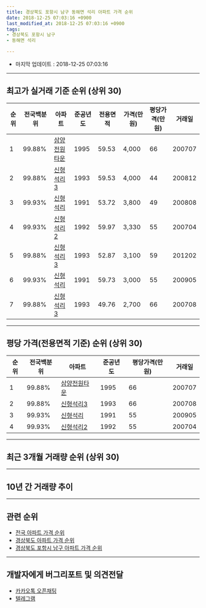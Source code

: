 ```yaml
---
title: 경상북도 포항시 남구 동해면 석리 아파트 가격 순위
date: 2018-12-25 07:03:16 +0900
last_modified_at: 2018-12-25 07:03:16 +0900
tags:
- 경상북도 포항시 남구
- 동해면 석리

---
```


* 마지막 업데이트 : 2018-12-25 07:03:16

---

## 최고가 실거래 기준 순위 (상위 30)


|순위|전국백분위|아파트|준공년도|전용면적|가격(만원)|평당가격(만원)|거래일|
|---|---|---|---|---|---|---|---|
|1|99.88%|[삼양전원타운](https://search.naver.com/search.naver?query=%EA%B2%BD%EC%83%81%EB%B6%81%EB%8F%84+%ED%8F%AC%ED%95%AD%EC%8B%9C+%EB%82%A8%EA%B5%AC+%EB%8F%99%ED%95%B4%EB%A9%B4+%EC%84%9D%EB%A6%AC+%EC%82%BC%EC%96%91%EC%A0%84%EC%9B%90%ED%83%80%EC%9A%B4)|1995|59.53|4,000|66|200707|
|2|99.88%|[신형석리3](https://search.naver.com/search.naver?query=%EA%B2%BD%EC%83%81%EB%B6%81%EB%8F%84+%ED%8F%AC%ED%95%AD%EC%8B%9C+%EB%82%A8%EA%B5%AC+%EB%8F%99%ED%95%B4%EB%A9%B4+%EC%84%9D%EB%A6%AC+%EC%8B%A0%ED%98%95%EC%84%9D%EB%A6%AC3)|1993|59.53|4,000|44|200812|
|3|99.93%|[신형석리](https://search.naver.com/search.naver?query=%EA%B2%BD%EC%83%81%EB%B6%81%EB%8F%84+%ED%8F%AC%ED%95%AD%EC%8B%9C+%EB%82%A8%EA%B5%AC+%EB%8F%99%ED%95%B4%EB%A9%B4+%EC%84%9D%EB%A6%AC+%EC%8B%A0%ED%98%95%EC%84%9D%EB%A6%AC)|1991|53.72|3,800|49|200808|
|4|99.93%|[신형석리2](https://search.naver.com/search.naver?query=%EA%B2%BD%EC%83%81%EB%B6%81%EB%8F%84+%ED%8F%AC%ED%95%AD%EC%8B%9C+%EB%82%A8%EA%B5%AC+%EB%8F%99%ED%95%B4%EB%A9%B4+%EC%84%9D%EB%A6%AC+%EC%8B%A0%ED%98%95%EC%84%9D%EB%A6%AC2)|1992|59.97|3,330|55|200704|
|5|99.88%|[신형석리3](https://search.naver.com/search.naver?query=%EA%B2%BD%EC%83%81%EB%B6%81%EB%8F%84+%ED%8F%AC%ED%95%AD%EC%8B%9C+%EB%82%A8%EA%B5%AC+%EB%8F%99%ED%95%B4%EB%A9%B4+%EC%84%9D%EB%A6%AC+%EC%8B%A0%ED%98%95%EC%84%9D%EB%A6%AC3)|1993|52.87|3,100|59|201202|
|6|99.93%|[신형석리](https://search.naver.com/search.naver?query=%EA%B2%BD%EC%83%81%EB%B6%81%EB%8F%84+%ED%8F%AC%ED%95%AD%EC%8B%9C+%EB%82%A8%EA%B5%AC+%EB%8F%99%ED%95%B4%EB%A9%B4+%EC%84%9D%EB%A6%AC+%EC%8B%A0%ED%98%95%EC%84%9D%EB%A6%AC)|1991|59.73|3,000|55|200905|
|7|99.88%|[신형석리3](https://search.naver.com/search.naver?query=%EA%B2%BD%EC%83%81%EB%B6%81%EB%8F%84+%ED%8F%AC%ED%95%AD%EC%8B%9C+%EB%82%A8%EA%B5%AC+%EB%8F%99%ED%95%B4%EB%A9%B4+%EC%84%9D%EB%A6%AC+%EC%8B%A0%ED%98%95%EC%84%9D%EB%A6%AC3)|1993|49.76|2,700|66|200708|


---

## 평당 가격(전용면적 기준) 순위 (상위 30)


|순위|전국백분위|아파트|준공년도|평당가격(만원)|거래일|
|---|---|---|---|---|---|
|1|99.88%|[삼양전원타운](https://search.naver.com/search.naver?query=%EA%B2%BD%EC%83%81%EB%B6%81%EB%8F%84+%ED%8F%AC%ED%95%AD%EC%8B%9C+%EB%82%A8%EA%B5%AC+%EB%8F%99%ED%95%B4%EB%A9%B4+%EC%84%9D%EB%A6%AC+%EC%82%BC%EC%96%91%EC%A0%84%EC%9B%90%ED%83%80%EC%9A%B4)|1995|66|200707|
|2|99.88%|[신형석리3](https://search.naver.com/search.naver?query=%EA%B2%BD%EC%83%81%EB%B6%81%EB%8F%84+%ED%8F%AC%ED%95%AD%EC%8B%9C+%EB%82%A8%EA%B5%AC+%EB%8F%99%ED%95%B4%EB%A9%B4+%EC%84%9D%EB%A6%AC+%EC%8B%A0%ED%98%95%EC%84%9D%EB%A6%AC3)|1993|66|200708|
|3|99.93%|[신형석리](https://search.naver.com/search.naver?query=%EA%B2%BD%EC%83%81%EB%B6%81%EB%8F%84+%ED%8F%AC%ED%95%AD%EC%8B%9C+%EB%82%A8%EA%B5%AC+%EB%8F%99%ED%95%B4%EB%A9%B4+%EC%84%9D%EB%A6%AC+%EC%8B%A0%ED%98%95%EC%84%9D%EB%A6%AC)|1991|55|200905|
|4|99.93%|[신형석리2](https://search.naver.com/search.naver?query=%EA%B2%BD%EC%83%81%EB%B6%81%EB%8F%84+%ED%8F%AC%ED%95%AD%EC%8B%9C+%EB%82%A8%EA%B5%AC+%EB%8F%99%ED%95%B4%EB%A9%B4+%EC%84%9D%EB%A6%AC+%EC%8B%A0%ED%98%95%EC%84%9D%EB%A6%AC2)|1992|55|200704|


---

## 최근 3개월 거래량 순위 (상위 30)


<div style="width:100%;">
    <canvas id="deal_count_ranking" height="250"></canvas>
</div>


<script>
new Chart(document.getElementById("deal_count_ranking"), {
    type: 'horizontalBar',
    data: {
        labels: ['삼양전원타운', '신형석리', '신형석리2'],
        datasets: [{
            label: '실거래 수',
            data: [3, 1, 1],
            borderColor: "rgba(255, 0, 128, 1)",
            backgroundColor: "rgba(255, 0, 128, 0.5)",
            fill: false,
        }]
    },
    options: {
        responsive: true,
        title: {
            display: true,
            text: '최근 3개월 거래량 순위'
        },
        tooltips: {
            mode: 'index',
            intersect: false,
            callbacks: {
                title: function(tooltipItems, data) {
                    return "실거래 수:";
                },
                label: function(tooltipItem, data) {
                    return data.labels[tooltipItem.index] + ": " + tooltipItem.xLabel;
                }
            }
        },
        hover: {
            mode: 'nearest',
            intersect: true
        },
        scales: {
            xAxes: [{
                display: true,
                scaleLabel: {
                    display: true,
                    labelString: '실거래 수'
                },
                ticks: {
                    suggestedMin: 0,
                }
            }],
            yAxes: [{
                display: true,
                ticks: {
                    autoSkip: false,
                    callback: function(value, index, values) {
                        if (value.length > 15)
                            return value.substr(0, 13) + "...";
                        else
                            return value;
                    }
                },
                scaleLabel: {
                    display: false,
                }
            }]
        }
    }
});

</script>


---

## 10년 간 거래량 추이


<div style="width:100%;">
    <canvas id="deal_progress" height="250"></canvas>
</div>

<script>
new Chart(document.getElementById("deal_progress"), {
    type: 'line',
    data: {
        labels: ['200812','200901','200902','200903','200904','200905','200906','200907','200908','200909','200910','200911','200912','201001','201002','201003','201004','201005','201006','201007','201008','201009','201010','201011','201012','201101','201102','201103','201104','201105','201106','201107','201108','201109','201110','201111','201112','201201','201202','201203','201204','201205','201206','201207','201208','201209','201210','201211','201212','201301','201302','201303','201304','201305','201306','201307','201308','201309','201310','201311','201312','201401','201402','201403','201404','201405','201406','201407','201408','201409','201410','201411','201412','201501','201502','201503','201504','201505','201506','201507','201508','201509','201510','201511','201512','201601','201602','201603','201604','201605','201606','201607','201608','201609','201610','201611','201612','201701','201702','201703','201704','201705','201706','201707','201708','201709','201710','201711','201712','201801','201802','201803','201804','201805','201806','201807','201808','201809','201810','201811','201812'],
        datasets: [{
            label: '실거래 수',
            pointRadius: 1,
            data: [6, 3, 2, 1, 4, 6, 4, 3, 3, 4, 4, 2, 2, 4, 4, 2, 2, 2, 1, 0, 2, 1, 3, 7, 3, 3, 2, 4, 1, 3, 5, 5, 10, 5, 1, 1, 3, 1, 4, 5, 10, 19, 9, 4, 3, 2, 5, 7, 8, 7, 4, 4, 4, 3, 6, 5, 1, 2, 2, 4, 6, 2, 5, 5, 2, 3, 12, 7, 11, 6, 11, 1, 6, 2, 7, 4, 6, 10, 4, 7, 6, 4, 3, 4, 4, 4, 5, 8, 5, 9, 3, 4, 3, 3, 5, 3, 4, 5, 4, 1, 1, 5, 5, 4, 5, 5, 4, 4, 1, 3, 0, 3, 1, 5, 2, 5, 2, 1, 2, 3, 0],
            borderColor: "rgba(255, 201, 14, 1)",
            backgroundColor: "rgba(255, 201, 14, 0.5)",
            fill: true,
        }]
    },
    options: {
        responsive: true,
        title: {
            display: true,
            text: '10년간 거래량 추이'
        },
        tooltips: {
            mode: 'index',
            intersect: false,
        },
        hover: {
            mode: 'nearest',
            intersect: true
        },
        scales: {
            xAxes: [{
                display: true,
                scaleLabel: {
                    display: true,
                    labelString: '년/월'
                }
            }],
            yAxes: [{
                display: true,
                ticks: {
                    suggestedMin: 0,
                },
                scaleLabel: {
                    display: true,
                    labelString: '실거래 수'
                }
            }]
        }
    }
});

</script>


---

## 관련 순위

- [전국 아파트 가격 순위](https://inasie.github.io/apt-ranking/전국)
- [경상북도 아파트 가격 순위](https://inasie.github.io/apt-ranking/경상북도)
- [경상북도 포항시 남구 아파트 가격 순위](https://inasie.github.io/apt-ranking/경상북도-포항시-남구)


---

## 개발자에게 버그리포트 및 의견전달

- [카카오톡 오픈채팅](https://open.kakao.com/o/gLJUAP4)
- [텔레그램](https://t.me/inasie)

